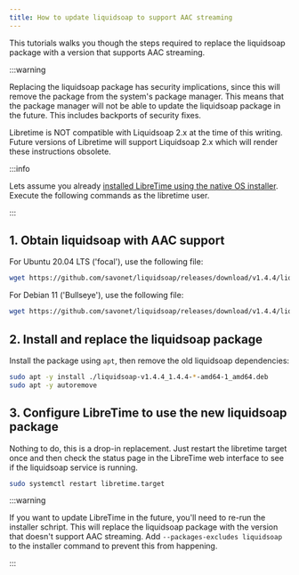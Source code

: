 ```yaml
---
title: How to update liquidsoap to support AAC streaming
---
```


This tutorials walks you though the steps required to replace the liquidsoap package with a version that supports AAC streaming.

:::warning

Replacing the liquidsoap package has security implications, since this will remove the package from the system's package manager. This means that the package manager will not be able to update the liquidsoap package in the future. This includes backports of security fixes.

Libretime is NOT compatible with Liquidsoap 2.x at the time of this writing. Future versions of Libretime will support Liquidsoap 2.x which will render these instructions obsolete.

:::info

Lets assume you already [installed LibreTime using the native OS installer](../install/install-using-the-installer.md). Execute the following commands as the libretime user.

:::

## 1. Obtain liquidsoap with AAC support

For Ubuntu 20.04 LTS ('focal'), use the following file:

```bash
wget https://github.com/savonet/liquidsoap/releases/download/v1.4.4/liquidsoap-v1.4.4_1.4.4-ubuntu-focal-amd64-1_amd64.deb
```

For Debian 11 ('Bullseye'), use the following file:

```bash
wget https://github.com/savonet/liquidsoap/releases/download/v1.4.4/liquidsoap-v1.4.4_1.4.4-debian-stable-amd64-1_amd64.deb
```

## 2. Install and replace the liquidsoap package

Install the package using `apt`, then remove the old liquidsoap dependencies:

```bash
sudo apt -y install ./liquidsoap-v1.4.4_1.4.4-*-amd64-1_amd64.deb
sudo apt -y autoremove
```

## 3. Configure LibreTime to use the new liquidsoap package

Nothing to do, this is a drop-in replacement. Just restart the libretime target once and then check the status page in the LibreTime web interface to see if the liquidsoap service is running.

```bash
sudo systemctl restart libretime.target
```

:::warning

If you want to update LibreTime in the future, you'll need to re-run the installer schript. This will replace the liquidsoap package with the version that doesn't support AAC streaming. Add `--packages-excludes liquidsoap` to the installer command to prevent this from happening.

:::
